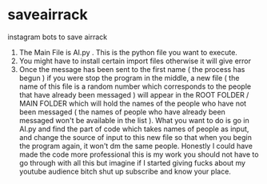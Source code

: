 # saveairrack
instagram bots to save airrack

1. The Main File is AI.py . This is the python file you want to execute.
2. You might have to install certain import files otherwise it will give error
3. Once the message has been sent to the first name ( the process has begun ) if you were stop the program in the middle, a new file ( the name of this file is a random number which corresponds to the people that have already been messaged ) will appear in the ROOT FOLDER / MAIN FOLDER which will hold the names of the people who have not been messaged ( the names of people who have already been messaged won't be available in the list ). What you want to do is go in AI.py and find the part of code which takes names of people as input, and change the source of input to this new file so that when you begin the program again, it won't dm the same people. Honestly I could have made the code more professional this is my work you should not have to go through with all this but imagine if I started giving fucks about my youtube audience bitch shut up subscribe and know your place.
